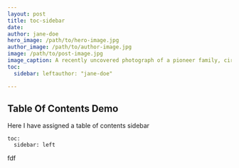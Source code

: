 ```yaml
---
layout: post
title: toc-sidebar
date:
author: jane-doe
hero_image: /path/to/hero-image.jpg
author_image: /path/to/author-image.jpg
image: /path/to/post-image.jpg
image_caption: A recently uncovered photograph of a pioneer family, circa 1850s.
toc:
  sidebar: leftauthor: "jane-doe"

---
```


## Table Of Contents Demo
Here I have assigned a table of contents sidebar

```
toc:
  sidebar: left
```

fdf